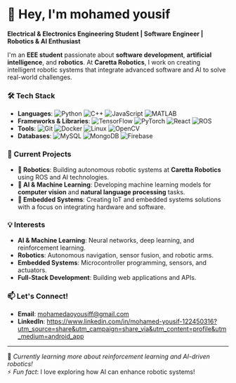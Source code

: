 # 👋 Hey, I'm mohamed yousif

**Electrical & Electronics Engineering Student | Software Engineer | Robotics & AI Enthusiast**

I'm an **EEE student** passionate about **software development**, **artificial intelligence**, and **robotics**. At **Caretta Robotics**, I work on creating intelligent robotic systems that integrate advanced software and AI to solve real-world challenges. 

### 🛠️ Tech Stack
- **Languages**: ![Python](https://img.shields.io/badge/-Python-3776AB?logo=python&logoColor=white&style=flat) ![C++](https://img.shields.io/badge/-C++-00599C?logo=c%2B%2B&logoColor=white&style=flat) ![JavaScript](https://img.shields.io/badge/-JavaScript-F7DF1E?logo=javascript&logoColor=black&style=flat) ![MATLAB](https://img.shields.io/badge/-MATLAB-0076A8?logo=mathworks&logoColor=white&style=flat)
- **Frameworks & Libraries**: ![TensorFlow](https://img.shields.io/badge/-TensorFlow-FF6F00?logo=tensorflow&logoColor=white&style=flat) ![PyTorch](https://img.shields.io/badge/-PyTorch-EE4C2C?logo=pytorch&logoColor=white&style=flat) ![React](https://img.shields.io/badge/-React-61DAFB?logo=react&logoColor=black&style=flat) ![ROS](https://img.shields.io/badge/-ROS-22314E?logo=ros&logoColor=white&style=flat)
- **Tools**: ![Git](https://img.shields.io/badge/-Git-F05032?logo=git&logoColor=white&style=flat) ![Docker](https://img.shields.io/badge/-Docker-2496ED?logo=docker&logoColor=white&style=flat) ![Linux](https://img.shields.io/badge/-Linux-FCC624?logo=linux&logoColor=black&style=flat) ![OpenCV](https://img.shields.io/badge/-OpenCV-5C3EE8?logo=opencv&logoColor=white&style=flat)
- **Databases**: ![MySQL](https://img.shields.io/badge/-MySQL-4479A1?logo=mysql&logoColor=white&style=flat) ![MongoDB](https://img.shields.io/badge/-MongoDB-47A248?logo=mongodb&logoColor=white&style=flat) ![Firebase](https://img.shields.io/badge/-Firebase-FFCA28?logo=firebase&logoColor=black&style=flat)

### 🚀 Current Projects
- **🤖 Robotics**: Building autonomous robotic systems at **Caretta Robotics** using ROS and AI technologies.
- **🧠 AI & Machine Learning**: Developing machine learning models for **computer vision** and **natural language processing** tasks.
- **🔌 Embedded Systems**: Creating IoT and embedded systems solutions with a focus on integrating hardware and software.

### 💡 Interests
- **AI & Machine Learning**: Neural networks, deep learning, and reinforcement learning.
- **Robotics**: Autonomous navigation, sensor fusion, and robotic arms.
- **Embedded Systems**: Microcontroller programming, sensors, and actuators.
- **Full-Stack Development**: Building web applications and APIs.

### 📫 Let's Connect!
- **Email**: mohamedaoyousiff@gmail.com
- **LinkedIn**: https://www.linkedin.com/in/mohamed-yousif-122450316?utm_source=share&utm_campaign=share_via&utm_content=profile&utm_medium=android_app

---

🌱 *Currently learning more about reinforcement learning and AI-driven robotics!*  
⚡ *Fun fact*: I love exploring how AI can enhance robotic systems!


